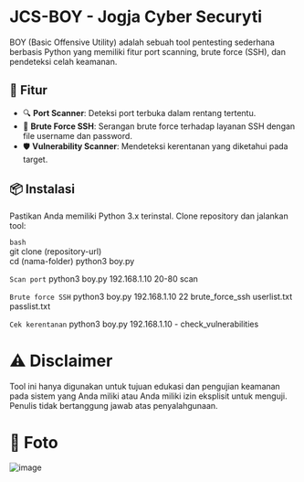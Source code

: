 # JCS-BOY - Jogja Cyber Securyti

BOY (Basic Offensive Utility) adalah sebuah tool pentesting sederhana berbasis Python yang memiliki fitur port scanning, brute force (SSH), dan pendeteksi celah keamanan.

## 🚀 Fitur

- 🔍 **Port Scanner**: Deteksi port terbuka dalam rentang tertentu.
- 🔑 **Brute Force SSH**: Serangan brute force terhadap layanan SSH dengan file username dan password.
- 🛡️ **Vulnerability Scanner**: Mendeteksi kerentanan yang diketahui pada target.

## 📦 Instalasi

Pastikan Anda memiliki Python 3.x terinstal. Clone repository dan jalankan tool:

```bash``` <br>
git clone (repository-url) <br>
cd (nama-folder) python3 boy.py 

```Scan port```
python3 boy.py 192.168.1.10 20-80 scan

```Brute force SSH```
python3 boy.py 192.168.1.10 22 brute_force_ssh userlist.txt passlist.txt

```Cek kerentanan```
python3 boy.py 192.168.1.10 - check_vulnerabilities

# ⚠️ Disclaimer
Tool ini hanya digunakan untuk tujuan edukasi dan pengujian keamanan pada sistem yang Anda miliki atau Anda miliki izin eksplisit untuk menguji. Penulis tidak bertanggung jawab atas penyalahgunaan.

# 📸 Foto
![image](https://github.com/user-attachments/assets/e4181622-516a-43e9-abad-47fc1942810a)

